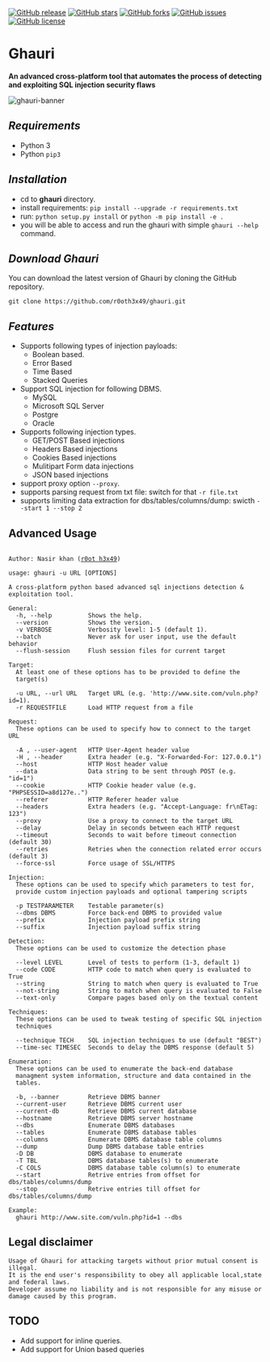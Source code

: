[![GitHub release](https://img.shields.io/badge/release-v1.0--stable-brightgreen?style=flat-square)](https://github.com/r0oth3x49/Ghauri/releases/tag/v1.0)
[![GitHub stars](https://img.shields.io/github/stars/r0oth3x49/ghauri?style=flat-square)](https://github.com/r0oth3x49/ghauri/stargazers)
[![GitHub forks](https://img.shields.io/github/forks/r0oth3x49/ghauri?style=flat-square)](https://github.com/r0oth3x49/ghauri/network)
[![GitHub issues](https://img.shields.io/github/issues/r0oth3x49/ghauri?style=flat-square)](https://github.com/r0oth3x49/ghauri/issues)
[![GitHub license](https://img.shields.io/github/license/r0oth3x49/ghauri?style=flat-square)](https://github.com/r0oth3x49/ghauri/blob/main/LICENSE)


# Ghauri
**An advanced cross-platform tool that automates the process of detecting and exploiting SQL injection security flaws**

![ghauri-banner](https://user-images.githubusercontent.com/11024397/193408429-418a75e0-a070-4491-9f92-5799b2509cdf.PNG)

## ***Requirements***

- Python 3
- Python `pip3`

## ***Installation***

 - cd to **ghauri** directory.
 - install requirements: `pip install --upgrade -r requirements.txt`
 - run: `python setup.py install` or `python -m pip install -e .`
 - you will be able to access and run the ghauri with simple `ghauri --help` command.

## ***Download Ghauri***

You can download the latest version of Ghauri by cloning the GitHub repository.

    git clone https://github.com/r0oth3x49/ghauri.git

## ***Features***
 - Supports following types of injection payloads:
   - Boolean based.
   - Error Based
   - Time Based
   - Stacked Queries
 - Support SQL injection for following DBMS.
   - MySQL
   - Microsoft SQL Server
   - Postgre
   - Oracle
 - Supports following injection types.
   - GET/POST Based injections
   - Headers Based injections
   - Cookies Based injections
   - Mulitipart Form data injections
   - JSON based injections
 - support proxy option `--proxy`.
 - supports parsing request from txt file: switch for that `-r file.txt`
 - supports limiting data extraction for dbs/tables/columns/dump: swicth `--start 1 --stop 2`


## **Advanced Usage**

<pre><code>
Author: Nasir khan (<a href="http://r0oth3x49.herokuapp.com/">r0ot h3x49</a>)

usage: ghauri -u URL [OPTIONS]

A cross-platform python based advanced sql injections detection & exploitation tool.

General:
  -h, --help          Shows the help.
  --version           Shows the version.
  -v VERBOSE          Verbosity level: 1-5 (default 1).
  --batch             Never ask for user input, use the default behavior
  --flush-session     Flush session files for current target

Target:
  At least one of these options has to be provided to define the
  target(s)

  -u URL, --url URL   Target URL (e.g. 'http://www.site.com/vuln.php?id=1).
  -r REQUESTFILE      Load HTTP request from a file

Request:
  These options can be used to specify how to connect to the target URL

  -A , --user-agent   HTTP User-Agent header value
  -H , --header       Extra header (e.g. "X-Forwarded-For: 127.0.0.1")
  --host              HTTP Host header value
  --data              Data string to be sent through POST (e.g. "id=1")
  --cookie            HTTP Cookie header value (e.g. "PHPSESSID=a8d127e..")
  --referer           HTTP Referer header value
  --headers           Extra headers (e.g. "Accept-Language: fr\nETag: 123")
  --proxy             Use a proxy to connect to the target URL
  --delay             Delay in seconds between each HTTP request
  --timeout           Seconds to wait before timeout connection (default 30)
  --retries           Retries when the connection related error occurs (default 3)
  --force-ssl         Force usage of SSL/HTTPS

Injection:
  These options can be used to specify which parameters to test for,
  provide custom injection payloads and optional tampering scripts

  -p TESTPARAMETER    Testable parameter(s)
  --dbms DBMS         Force back-end DBMS to provided value
  --prefix            Injection payload prefix string
  --suffix            Injection payload suffix string

Detection:
  These options can be used to customize the detection phase

  --level LEVEL       Level of tests to perform (1-3, default 1)
  --code CODE         HTTP code to match when query is evaluated to True
  --string            String to match when query is evaluated to True
  --not-string        String to match when query is evaluated to False
  --text-only         Compare pages based only on the textual content

Techniques:
  These options can be used to tweak testing of specific SQL injection
  techniques

  --technique TECH    SQL injection techniques to use (default "BEST")
  --time-sec TIMESEC  Seconds to delay the DBMS response (default 5)

Enumeration:
  These options can be used to enumerate the back-end database
  managment system information, structure and data contained in the
  tables.

  -b, --banner        Retrieve DBMS banner
  --current-user      Retrieve DBMS current user
  --current-db        Retrieve DBMS current database
  --hostname          Retrieve DBMS server hostname
  --dbs               Enumerate DBMS databases
  --tables            Enumerate DBMS database tables
  --columns           Enumerate DBMS database table columns
  --dump              Dump DBMS database table entries
  -D DB               DBMS database to enumerate
  -T TBL              DBMS database tables(s) to enumerate
  -C COLS             DBMS database table column(s) to enumerate
  --start             Retrive entries from offset for dbs/tables/columns/dump
  --stop              Retrive entries till offset for dbs/tables/columns/dump

Example:
  ghauri http://www.site.com/vuln.php?id=1 --dbs
</code></pre>


## **Legal disclaimer**

    Usage of Ghauri for attacking targets without prior mutual consent is illegal.
    It is the end user's responsibility to obey all applicable local,state and federal laws. 
    Developer assume no liability and is not responsible for any misuse or damage caused by this program.

## **TODO**
  - Add support for inline queries.
  - Add support for Union based queries
